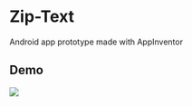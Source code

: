 # Zip-Text
Android app prototype made with AppInventor

## Demo
<img src="https://github.com/bradwyatt/Zip-Text/blob/master/Docs/ziptextdemo3.gif?raw=true"></img>
<!-- ![](/Docs/ziptextdemo3.gif) <!-- .element height="50%" width="50%" -->
